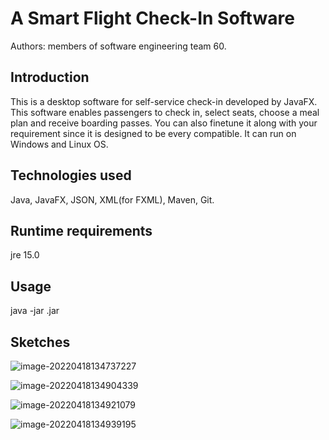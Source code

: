 
# A Smart Flight Check-In Software

Authors: members of software engineering team 60.

## Introduction

This is a desktop software for self-service check-in developed by JavaFX. This software enables passengers to check in, select seats, choose a meal plan and receive boarding passes. You can also finetune it along with your requirement since it is designed to be every compatible. It can run on Windows and Linux OS. 



## Technologies used

Java, JavaFX, JSON, XML(for FXML), Maven, Git.



## Runtime requirements

jre 15.0



## Usage

java -jar <name-of-jar>.jar



## Sketches

![image-20220418134737227](image-20220418134737227.png)

![image-20220418134904339](/image-20220418134904339.png)

![image-20220418134921079](/image-20220418134921079.png)

![image-20220418134939195](/image-20220418134939195.png)

